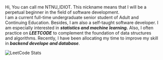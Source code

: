 Hi, You can call me NTNU_IDIOT. This nickname means that I will be a perpetual beginner in the field of software development.<br>
I am a current full-time undergraduate senior student of Adult and Continuing Education. Besides, I am also a self-taught software developer. I am especially interested in ***statistics and machine learning.*** Also, I often practice on ***LEETCODE*** to complement the foundation of data structures and algorithms. Recently, I have been allocating my time to improve my skill in ***backend develope and database***.<br>

![LeetCode Stats](https://leetcard.jacoblin.cool/NTNU_idiot?theme=light&font=Sen&ext=activity)

<!---
banshee0716/banshee0716 is a ✨ special ✨ repository because its `README.md` (this file) appears on your GitHub profile.
You can click the Preview link to take a look at your changes.
--->
